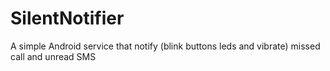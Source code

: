 SilentNotifier
==============

A simple Android service that notify (blink buttons leds and vibrate) missed call and unread SMS
